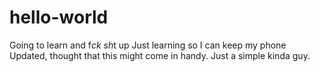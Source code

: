 # hello-world
Going to learn and f*ck sh*t up
Just learning so I can keep my phone Updated, thought that this might come in handy. Just a simple kinda guy.
